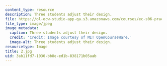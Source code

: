 ```yaml
---
content_type: resource
description: Three students adjust their design.
file: https://ol-ocw-studio-app-qa.s3.amazonaws.com/courses/ec-s06-practical-electronics-fall-2004/3ab11fd71030bb8eed1b838171b05aab_2.jpg
file_type: image/jpeg
image_metadata:
  caption: Three students adjust their design.
  credit: 'Credit: Image courtesy of MIT OpenCourseWare.'
  image-alt: Three students adjust their design.
resourcetype: Image
title: 2.jpg
uid: 3ab11fd7-1030-bb8e-ed1b-838171b05aab
---
```


